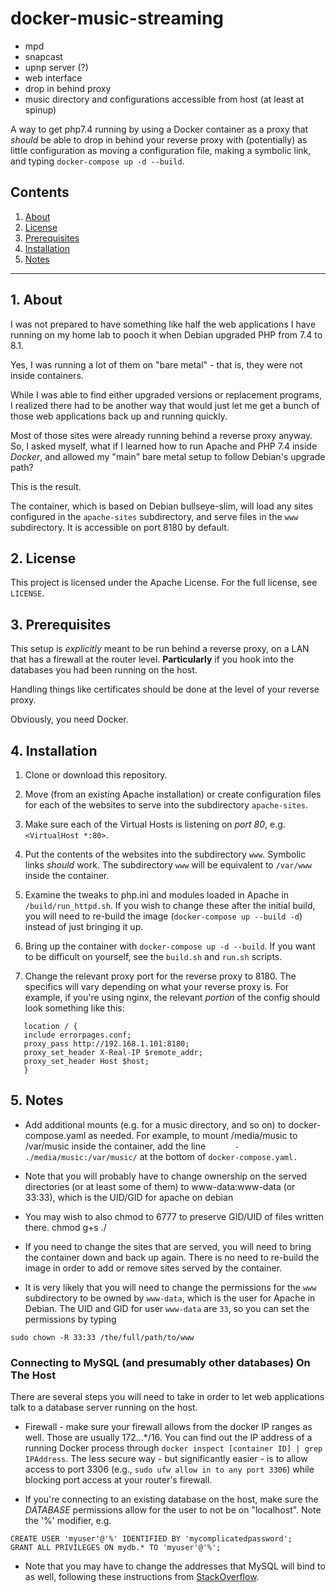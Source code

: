 # docker-music-streaming

- mpd
- snapcast
- upnp server (?)
- web interface
- drop in behind proxy
- music directory and configurations accessible from host (at least at spinup)


A way to get php7.4 running by using a Docker container as a proxy that *should* 
be able to drop in behind your reverse proxy with (potentially) as little 
configuration as moving a configuration file, making a symbolic link, and 
typing `docker-compose up -d --build`.

## Contents
 1. [About](#1-about)
 2. [License](#2-license)
 3. [Prerequisites](#3-prerequisites)
 4. [Installation](#4-Installation)
 5. [Notes](#5-Notes)

***

## 1. About

I was not prepared to have something like half the web applications I have 
running on my home lab to pooch it when Debian upgraded PHP from 7.4 to 8.1. 

Yes, I was running a lot of them on "bare metal" - that is, they were not 
inside containers.

While I was able to find either upgraded versions or replacement programs, I 
realized there had to be another way that would just let me get a bunch of 
those web applications back up and running quickly.

Most of those sites were already running behind a reverse proxy anyway. So, I 
asked myself, what if I learned how to run Apache and PHP 7.4 inside *Docker*, 
and allowed my "main" bare metal setup to follow Debian's upgrade path? 

This is the result.

The container, which is based on Debian bullseye-slim, will load any sites 
configured in the `apache-sites` subdirectory, and serve files in the `www` 
subdirectory. It is accessible on port 8180 by default.

## 2. License

This project is licensed under the Apache License. For the full license, see `LICENSE`.

## 3. Prerequisites

This setup is *explicitly* meant to be run behind a reverse proxy, on a LAN that 
has a firewall at the router level. **Particularly** if you hook into the databases 
you had been running on the host.

Handling things like certificates should be done at the level of your reverse 
proxy.

Obviously, you need Docker. 

## 4. Installation

1. Clone or download this repository.

2. Move (from an existing Apache installation) or create configuration files for
each of the websites to serve into the subdirectory `apache-sites`. 

3. Make sure each of the Virtual Hosts is listening on *port 80*, e.g. `<VirtualHost *:80>`.

4. Put the contents of the websites into the subdirectory `www`. Symbolic links 
*should* work. The subdirectory `www` will be equivalent to `/var/www` inside the 
container.

5. Examine the tweaks to php.ini and modules loaded in Apache in `/build/run_httpd.sh`. 
If you wish to change these after the initial build, you will need to re-build 
the image (`docker-compose up --build -d`) instead of just bringing it up.

6. Bring up the container with `docker-compose up -d --build`. If you want to be 
difficult on yourself, see the `build.sh` and `run.sh` scripts.

7. Change the relevant proxy port for the reverse proxy to 8180. The specifics 
will vary depending on what your reverse proxy is. For example, if you're using 
nginx, the relevant *portion* of the config should look something like this:

```
   location / {
   include errorpages.conf;
   proxy_pass http://192.168.1.101:8180;
   proxy_set_header X-Real-IP $remote_addr;
   proxy_set_header Host $host;
   }
```

## 5. Notes

* Add additional mounts (e.g. for a music directory, and so on) to docker-compose.yaml
as needed. For example, to mount /media/music to /var/music inside the container, 
add the line `      - ./media/music:/var/music/` at the bottom of `docker-compose.yaml.`

* Note that you will probably have to change ownership on the served directories
(or at least some of them) to www-data:www-data (or 33:33), which is the UID/GID for 
apache on debian

* You may wish to also chmod to 6777 to preserve GID/UID of files written there.
chmod g+s ./ 

* If you need to change the sites that are served, you will need to bring the 
container down and back up again. There is no need to re-build the image in 
order to add or remove sites served by the container.

* It is very likely that you will need to change the permissions for the `www` 
subdirectory to be owned by `www-data`, which is the user for Apache in Debian. The 
UID and GID for user `www-data` are `33`, so you can set the permissions by 
typing 

`sudo chown -R 33:33 /the/full/path/to/www`

### Connecting to MySQL (and presumably other databases) On The Host

There are several steps you will need to take in order to let web applications 
talk to a database server running on the host. 

* Firewall - make sure your firewall allows from the docker IP ranges as well. Those 
are usually 172.*.*.*/16. You can find out the IP address of a running Docker 
process through `docker inspect [container ID] | grep IPAddress`. The less 
secure way - but significantly easier - is to allow access to port 3306 
(e.g., `sudo ufw allow in to any port 3306`) while blocking port access at 
your router's firewall.

* If you're connecting to an existing database on the host, make sure the 
*DATABASE* permissions allow for the user to not be on "localhost". Note the '%' 
modifier, e.g. 

```
CREATE USER 'myuser'@'%' IDENTIFIED BY 'mycomplicatedpassword';
GRANT ALL PRIVILEGES ON mydb.* TO 'myuser'@'%';
```

* Note that you may have to change the addresses that MySQL will bind to as well, 
following these instructions from [StackOverflow](https://stackoverflow.com/questions/16287559/mysql-adding-user-for-remote-access#37341046).
